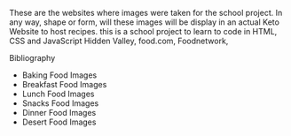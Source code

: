 These are the websites where images were taken
for the school project. In any way, shape or form, will these images will be display in an actual Keto Website to host recipes. this is a school project to learn to code in HTML, CSS and JavaScript
Hidden Valley, food.com, Foodnetwork,

Bibliography
 - Baking Food Images
 - Breakfast Food Images
 - Lunch Food Images
 - Snacks Food Images
 - Dinner Food Images
 - Desert Food Images
